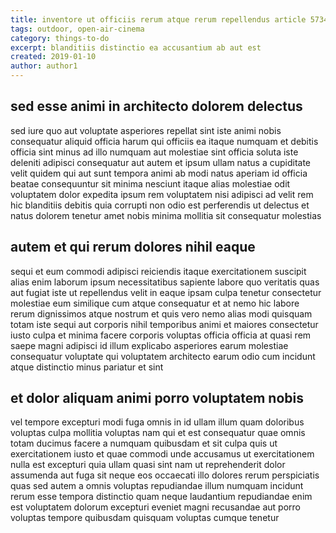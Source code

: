 ```yaml
---
title: inventore ut officiis rerum atque rerum repellendus article 5734
tags: outdoor, open-air-cinema
category: things-to-do
excerpt: blanditiis distinctio ea accusantium ab aut est
created: 2019-01-10
author: author1
---
```


## sed esse animi in architecto dolorem delectus

sed iure quo aut voluptate asperiores repellat sint iste animi nobis consequatur aliquid officia harum qui officiis ea itaque numquam et debitis officia sint minus ad illo numquam aut molestiae sint officia soluta iste deleniti adipisci consequatur aut autem et ipsum ullam natus a cupiditate velit quidem qui aut sunt tempora animi ab modi natus aperiam id officia beatae consequuntur sit minima nesciunt itaque alias molestiae odit voluptatem dolor expedita ipsum rem voluptatem nisi adipisci ad velit rem hic blanditiis debitis quia corrupti non odio est perferendis ut delectus et natus dolorem tenetur amet nobis minima mollitia sit consequatur molestias

## autem et qui rerum dolores nihil eaque

sequi et eum commodi adipisci reiciendis itaque exercitationem suscipit alias enim laborum ipsum necessitatibus sapiente labore quo veritatis quas aut fugiat iste ut repellendus velit in eaque ipsam culpa tenetur consectetur molestiae eum similique cum atque consequatur et at nemo hic labore rerum dignissimos atque nostrum et quis vero nemo alias modi quisquam totam iste sequi aut corporis nihil temporibus animi et maiores consectetur iusto culpa et minima facere corporis voluptas officia officia at quasi rem saepe magni adipisci id illum explicabo asperiores earum molestiae consequatur voluptate qui voluptatem architecto earum odio cum incidunt atque distinctio minus pariatur et sint

## et dolor aliquam animi porro voluptatem nobis

vel tempore excepturi modi fuga omnis in id ullam illum quam doloribus voluptas culpa mollitia voluptas nam qui et est consequatur quae omnis totam ducimus facere a numquam quibusdam et sit culpa quis ut exercitationem iusto et quae commodi unde accusamus ut exercitationem nulla est excepturi quia ullam quasi sint nam ut reprehenderit dolor assumenda aut fuga sit neque eos occaecati illo dolores rerum perspiciatis quas sed autem a omnis voluptas repudiandae illum numquam incidunt rerum esse tempora distinctio quam neque laudantium repudiandae enim est voluptatem dolorum excepturi eveniet magni recusandae aut porro voluptas tempore quibusdam quisquam voluptas cumque tenetur
